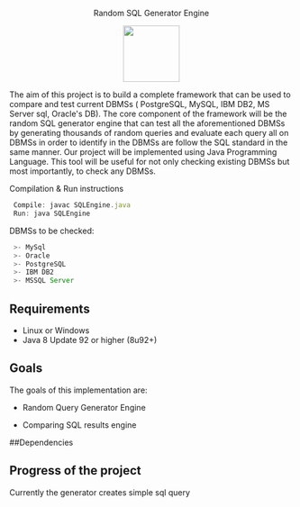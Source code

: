 <p align = "center">
Random SQL Generator Engine

<a>
<p align = "center">
<img src="https://www.nuodb.com/sites/default/files/graphics/icons/SQL-icon-transparent.png" width="100" height="100"/>
</a>


The aim of this project is to build a complete framework that can be used to compare and test current DBMSs ( PostgreSQL, MySQL, IBM DB2, MS Server sql, Oracle's DB). 
The core component of the framework will be the random SQL generator engine  that can test all the aforementioned DBMSs by generating thousands of  random queries 
and evaluate each query all on DBMSs in order to identify in the DBMSs are follow the SQL standard in the same manner.
Our project will be implemented using Java Programming Language. This tool will be useful for not only checking existing DBMSs but most importantly, to check any DBMSs. 


Compilation & Run instructions

```javascript
 Compile: javac SQLEngine.java
 Run: java SQLEngine
```

DBMSs to be checked:

```javascript
 >- MySql
 >- Oracle
 >- PostgreSQL
 >- IBM DB2
 >- MSSQL Server
```

## Requirements

* Linux or Windows
* Java 8 Update 92 or higher (8u92+)
  
## Goals

The goals of this implementation are:

* Random Query Generator Engine

* Comparing SQL results engine


##Dependencies


## Progress of the project
Currently the generator creates simple sql query


